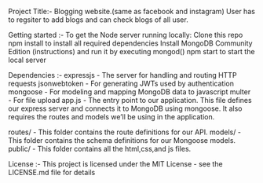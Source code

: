 
Project Title:- 
Blogging website.(same as facebook and instagram)
User has to regsiter to add blogs and can check blogs of all user.

Getting started :-
To get the Node server running locally: 
Clone this repo
npm install to install all required dependencies
Install MongoDB Community Edition (instructions) and run it by executing mongod()
npm start to start the local server 

Dependencies :-
expressjs - The server for handling and routing HTTP requests
jsonwebtoken - For generating JWTs used by authentication
mongoose - For modeling and mapping MongoDB data to javascript
multer - For file upload
app.js - The entry point to our application. This file defines our express server and connects it to MongoDB
using mongoose. It also requires the routes and models we’ll be using in the application.

routes/ - This folder contains the route definitions for our API.
models/ - This folder contains the schema definitions for our Mongoose models. 
public/ - This folder contains all the html,css,and js files.

License :-
This project is licensed under the MIT License - see the LICENSE.md file for details 
